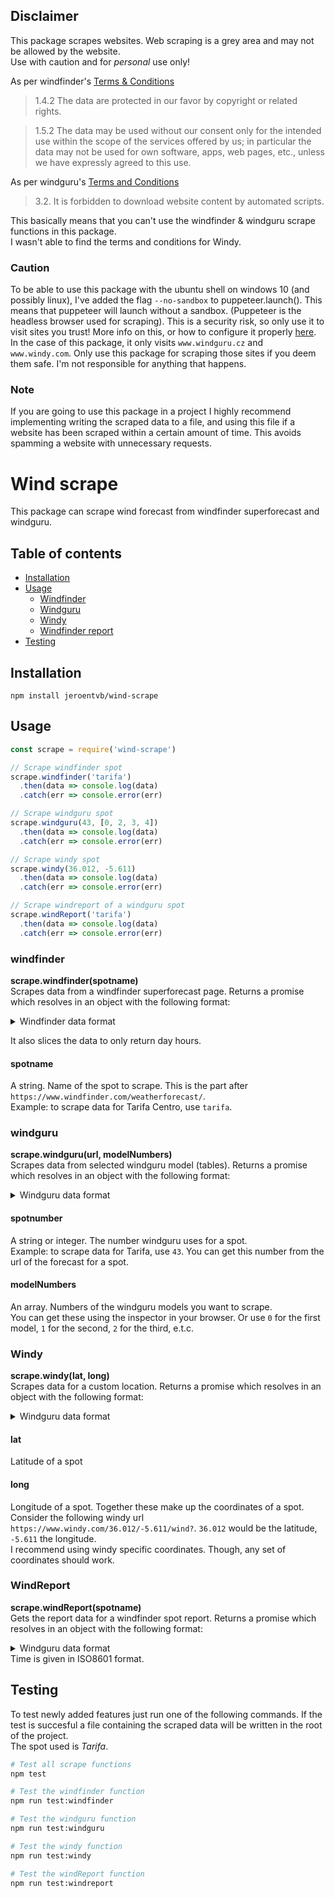 ## Disclaimer
This package scrapes websites. Web scraping is a grey area and may not be allowed by the website.  
Use with caution and for *personal* use only!

As per windfinder's [Terms & Conditions](https://www.windfinder.com/contact/terms/)
> 1.4.2 The data are protected in our favor by copyright or related rights.

> 1.5.2 The data may be used without our consent only for the intended use within the scope of the services offered by us; in particular the data may not be used for own software, apps, web pages, etc., unless we have expressly agreed to this use.

As per windguru's [Terms and Conditions](https://www.windguru.cz/help.php?sec=terms)
> 3.2. It is forbidden to download website content by automated scripts.

This basically means that you can't use the windfinder & windguru scrape functions in this package.  
I wasn't able to find the terms and conditions for Windy.

### Caution
To be able to use this package with the ubuntu shell on windows 10 (and possibly linux), I've added the flag `--no-sandbox` to puppeteer.launch(). This means that puppeteer will launch without a sandbox. (Puppeteer is the headless browser used for scraping). This is a security risk, so only use it to visit sites you trust! More info on this, or how to configure it properly [here](https://github.com/GoogleChrome/puppeteer/blob/master/docs/troubleshooting.md#setting-up-chrome-linux-sandbox).
In the case of this package, it only visits `www.windguru.cz` and `www.windy.com`. Only use this package for scraping those sites if you deem them safe. I'm not responsible for anything that happens.

### Note
If you are going to use this package in a project I highly recommend implementing writing the scraped data to a file, and using this file if a website has been scraped within a certain amount of time. This avoids spamming a website with unnecessary requests.  

# Wind scrape
This package can scrape wind forecast from windfinder superforecast and windguru.

## Table of contents
* [Installation](#installation)
* [Usage](#usage)
  * [Windfinder](#windfinder)
  * [Windguru](#windguru)
  * [Windy](#windy)
  * [Windfinder report](#report)
* [Testing](#testing)

## Installation
```
npm install jeroentvb/wind-scrape
```

## Usage
```js
const scrape = require('wind-scrape')

// Scrape windfinder spot
scrape.windfinder('tarifa')
  .then(data => console.log(data)
  .catch(err => console.error(err)

// Scrape windguru spot
scrape.windguru(43, [0, 2, 3, 4])
  .then(data => console.log(data)
  .catch(err => console.error(err)

// Scrape windy spot
scrape.windy(36.012, -5.611)
  .then(data => console.log(data)
  .catch(err => console.error(err)

// Scrape windreport of a windguru spot
scrape.windReport('tarifa')
  .then(data => console.log(data)
  .catch(err => console.error(err)
```

### windfinder
**scrape.windfinder(spotname)**  
Scrapes data from a windfinder superforecast page. Returns a promise which resolves in an object with the following format:
<details>
 <summary>Windfinder data format</summary>
 
 ```json
{
    "name": "Windfinder",
    "spot": "Tarifa Centro",
    "days": [
        {
            "date": "Sunday, Apr 07",
            "hours": [
                {
                    "hour": 7,
                    "windspeed": 16,
                    "windgust": 24,
                    "winddirection": 265,
                    "temperature": 14
                }
            ]
        }
    ]
}
```  
</details>

It also slices the data to only return day hours.

#### spotname  
A string. Name of the spot to scrape. This is the part after `https://www.windfinder.com/weatherforecast/`.  
Example: to scrape data for Tarifa Centro, use `tarifa`.

### windguru
**scrape.windguru(url, modelNumbers)**  
Scrapes data from selected windguru model (tables). Returns a promise which resolves in an object with the following format:
<details>
 <summary>Windguru data format</summary>
 
```json
{
    "name": "WindGuru",
    "spot": "Spain - Tarifa  ",
    "models": [
        {
            "name": "GFS 27 km",
            "number": "0",
            "days": [
                {
                    "date": "07",
                    "hours": [
                        {
                            "hour": 8,
                            "windspeed": 13,
                            "windgust": 21,
                            "winddirection": 259,
                            "temperature": 14
                        }
                    ]
                }
            ]
        }
    ]
}
```
</details>

#### spotnumber
A string or integer. The number windguru uses for a spot.  
Example: to scrape data for Tarifa, use `43`. You can get this number from the url of the forecast for a spot.

#### modelNumbers
An array. Numbers of the windguru models you want to scrape.  
You can get these using the inspector in your browser. Or use `0` for the first model, `1` for the second, `2` for the third, e.t.c.

### Windy
**scrape.windy(lat, long)**  
Scrapes data for a custom location. Returns a promise which resolves in an object with the following format:
<details>
 <summary>Windguru data format</summary>
 
```json
{
    "name": "Windy",
    "models": [
        {
            "name": "ECMWF 9km",
            "days": [
                {
                    "date": "07-04-2019",
                    "hours": [
                        {
                            "hour": 9,
                            "windspeed": 20,
                            "windgust": 30,
                            "winddirection": 278
                        }
                    ]
                }
            ]
        }
    ]
}
```  
</details>

#### lat
Latitude of a spot

#### long
Longitude of a spot. Together these make up the coordinates of a spot.
Consider the following windy url `https://www.windy.com/36.012/-5.611/wind?`. `36.012` would be the latitude, `-5.611` the longitude.  
I recommend using windy specific coordinates. Though, any set of coordinates should work.

### WindReport
**scrape.windReport(spotname)**  
Gets the report data for a windfinder spot report. Returns a promise which resolves in an object with the following format:
<details>
 <summary>Windguru data format</summary>
 
```json
{
    "name": "Windfinder report",
    "spot": "tarifa",
    "report": [
        {
            "windspeed": 17,
            "windgust": 25,
            "winddirection": 260,
            "time": "2019-04-06T15:00:00+02:00"
        }
    ]
}
```   
</details>
Time is given in ISO8601 format.

## Testing
To test newly added features just run one of the following commands. If the test is succesful a file containing the scraped data will be written in the root of the project.  
The spot used is *Tarifa*.
```sh
# Test all scrape functions  
npm test  

# Test the windfinder function
npm run test:windfinder  

# Test the windguru function  
npm run test:windguru  

# Test the windy function  
npm run test:windy  

# Test the windReport function
npm run test:windreport
```
